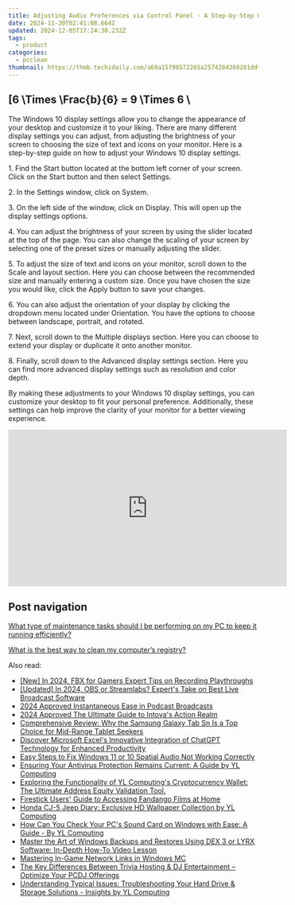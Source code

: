 ```yaml
---
title: Adjusting Audio Preferences via Control Panel - A Step-by-Step Guide by YL Computing
date: 2024-11-30T02:41:08.664Z
updated: 2024-12-05T17:24:30.232Z
tags:
  - product
categories:
  - pcclean
thumbnail: https://thmb.techidaily.com/a69a15798572265a2574284260281ddf651b6e2edc67c914e7a3a40f4a1feb7f.png
---
```


## \[6 \Times \Frac{b}{6} = 9 \Times 6 \

The Windows 10 display settings allow you to change the appearance of your desktop and customize it to your liking. There are many different display settings you can adjust, from adjusting the brightness of your screen to choosing the size of text and icons on your monitor. Here is a step-by-step guide on how to adjust your Windows 10 display settings. 

1\. Find the Start button located at the bottom left corner of your screen. Click on the Start button and then select Settings.

2\. In the Settings window, click on System.

3\. On the left side of the window, click on Display. This will open up the display settings options. 

4\. You can adjust the brightness of your screen by using the slider located at the top of the page. You can also change the scaling of your screen by selecting one of the preset sizes or manually adjusting the slider.

5\. To adjust the size of text and icons on your monitor, scroll down to the Scale and layout section. Here you can choose between the recommended size and manually entering a custom size. Once you have chosen the size you would like, click the Apply button to save your changes.

6\. You can also adjust the orientation of your display by clicking the dropdown menu located under Orientation. You have the options to choose between landscape, portrait, and rotated.

7\. Next, scroll down to the Multiple displays section. Here you can choose to extend your display or duplicate it onto another monitor.

8\. Finally, scroll down to the Advanced display settings section. Here you can find more advanced display settings such as resolution and color depth. 

By making these adjustments to your Windows 10 display settings, you can customize your desktop to fit your personal preference. Additionally, these settings can help improve the clarity of your monitor for a better viewing experience.

<!-- affiliate ads begin -->
<iframe width="560" height="315" src="https://www.youtube.com/embed/cBCyRXC1-Tw?si=lN9P2xo0hsfyD8K6" title="YouTube video player" frameborder="0" allow="accelerometer; autoplay; clipboard-write; encrypted-media; gyroscope; picture-in-picture; web-share" referrerpolicy="strict-origin-when-cross-origin" allowfullscreen></iframe>
<!-- affiliate ads end -->

## Post navigation

[What type of maintenance tasks should I be performing on my PC to keep it running efficiently?](https://tools.techidaily.com/pcclean/products/)

[What is the best way to clean my computer’s registry?](https://tools.techidaily.com/pcclean/products/)

<ins class="adsbygoogle"
     style="display:block"
     data-ad-format="autorelaxed"
     data-ad-client="ca-pub-7571918770474297"
     data-ad-slot="1223367746"></ins>

<ins class="adsbygoogle"
     style="display:block"
     data-ad-client="ca-pub-7571918770474297"
     data-ad-slot="8358498916"
     data-ad-format="auto"
     data-full-width-responsive="true"></ins>

<span class="atpl-alsoreadstyle">Also read:</span>
<div><ul>
<li><a href="https://video-screen-grab.techidaily.com/new-in-2024-fbx-for-gamers-expert-tips-on-recording-playthroughs/"><u>[New] In 2024, FBX for Gamers Expert Tips on Recording Playthroughs</u></a></li>
<li><a href="https://video-screen-grab.techidaily.com/updated-in-2024-obs-or-streamlabs-experts-take-on-best-live-broadcast-software/"><u>[Updated] In 2024, OBS or Streamlabs? Expert's Take on Best Live Broadcast Software</u></a></li>
<li><a href="https://extra-approaches.techidaily.com/2024-approved-instantaneous-ease-in-podcast-broadcasts/"><u>2024 Approved Instantaneous Ease in Podcast Broadcasts</u></a></li>
<li><a href="https://fox-http.techidaily.com/2024-approved-the-ultimate-guide-to-intovas-action-realm/"><u>2024 Approved The Ultimate Guide to Intova's Action Realm</u></a></li>
<li><a href="https://buynow-help.techidaily.com/comprehensive-review-why-the-samsung-galaxy-tab-sn-is-a-top-choice-for-mid-range-tablet-seekers/"><u>Comprehensive Review: Why the Samsung Galaxy Tab Sn Is a Top Choice for Mid-Range Tablet Seekers</u></a></li>
<li><a href="https://windows11.techidaily.com/discover-microsoft-excels-innovative-integration-of-chatgpt-technology-for-enhanced-productivity/"><u>Discover Microsoft Excel's Innovative Integration of ChatGPT Technology for Enhanced Productivity</u></a></li>
<li><a href="https://apple-account.techidaily.com/easy-steps-to-fix-windows-11-or-10-spatial-audio-not-working-correctly/"><u>Easy Steps to Fix Windows 11 or 10 Spatial Audio Not Working Correctly</u></a></li>
<li><a href="https://discover-able.techidaily.com/ensuring-your-antivirus-protection-remains-current-a-guide-by-yl-computing/"><u>Ensuring Your Antivirus Protection Remains Current: A Guide by YL Computing</u></a></li>
<li><a href="https://discover-able.techidaily.com/exploring-the-functionality-of-yl-computings-cryptocurrency-wallet-the-ultimate-address-equity-validation-tool/"><u>Exploring the Functionality of YL Computing's Cryptocurrency Wallet: The Ultimate Address Equity Validation Tool.</u></a></li>
<li><a href="https://techtrends.techidaily.com/firestick-users-guide-to-accessing-fandango-films-at-home/"><u>Firestick Users' Guide to Accessing Fandango Films at Home</u></a></li>
<li><a href="https://discover-able.techidaily.com/honda-cj-5-jeep-diary-exclusive-hd-wallpaper-collection-by-yl-computing/"><u>Honda CJ-5 Jeep Diary: Exclusive HD Wallpaper Collection by YL Computing</u></a></li>
<li><a href="https://discover-able.techidaily.com/how-can-you-check-your-pcs-sound-card-on-windows-with-ease-a-guide-by-yl-computing/"><u>How Can You Check Your PC's Sound Card on Windows with Ease: A Guide - By YL Computing</u></a></li>
<li><a href="https://discover-able.techidaily.com/master-the-art-of-windows-backups-and-restores-using-dex-3-or-lyrx-software-in-depth-how-to-video-lesson/"><u>Master the Art of Windows Backups and Restores Using DEX 3 or LYRX Software: In-Depth How-To Video Lesson</u></a></li>
<li><a href="https://windows11.techidaily.com/mastering-in-game-network-links-in-windows-mc/"><u>Mastering In-Game Network Links in Windows MC</u></a></li>
<li><a href="https://discover-able.techidaily.com/the-key-differences-between-trivia-hosting-and-dj-entertainment-optimize-your-pcdj-offerings/"><u>The Key Differences Between Trivia Hosting & DJ Entertainment – Optimize Your PCDJ Offerings</u></a></li>
<li><a href="https://discover-able.techidaily.com/understanding-typical-issues-troubleshooting-your-hard-drive-and-storage-solutions-insights-by-yl-computing/"><u>Understanding Typical Issues: Troubleshooting Your Hard Drive & Storage Solutions - Insights by YL Computing</u></a></li>
</ul></div>

